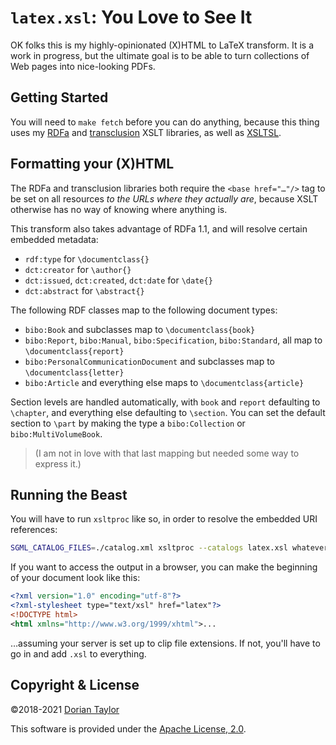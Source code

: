 # `latex.xsl`: You Love to See It

OK folks this is my highly-opinionated (X)HTML to LaTeX transform. It
is a work in progress, but the ultimate goal is to be able to turn
collections of Web pages into nice-looking PDFs.

## Getting Started

You will need to `make fetch` before you can do anything, because this
thing uses my [RDFa](https://github.com/doriantaylor/rdfa-xslt) and
[transclusion](https://github.com/doriantaylor/xslt-transclusion) XSLT
libraries, as well as [XSLTSL](http://xsltsl.sourceforge.net/).

## Formatting your (X)HTML

The RDFa and transclusion libraries both require the `<base href="…"/>`
tag to be set on all resources *to the URLs where they actually are*,
because XSLT otherwise has no way of knowing where anything is.

This transform also takes advantage of RDFa 1.1, and will resolve
certain embedded metadata:

* `rdf:type` for `\documentclass{}`
* `dct:creator` for `\author{}`
* `dct:issued`, `dct:created`, `dct:date` for `\date{}`
* `dct:abstract` for `\abstract{}`

The following RDF classes map to the following document types:

* `bibo:Book` and subclasses map to `\documentclass{book}`
* `bibo:Report`, `bibo:Manual`, `bibo:Specification`, `bibo:Standard`,
  all map to `\documentclass{report}`
* `bibo:PersonalCommunicationDocument` and subclasses map to
  `\documentclass{letter}`
* `bibo:Article` and everything else maps to `\documentclass{article}`

Section levels are handled automatically, with `book` and `report`
defaulting to `\chapter`, and everything else defaulting to
`\section`. You can set the default section to `\part` by making the
type a `bibo:Collection` or `bibo:MultiVolumeBook`.

> (I am not in love with that last mapping but needed some way to
> express it.)

## Running the Beast

You will have to run `xsltproc` like so, in order to resolve the
embedded URI references:

```bash
SGML_CATALOG_FILES=./catalog.xml xsltproc --catalogs latex.xsl whatever.xhtml
```

If you want to access the output in a browser, you can make the
beginning of your document look like this:

```xml
<?xml version="1.0" encoding="utf-8"?>
<?xml-stylesheet type="text/xsl" href="latex"?>
<!DOCTYPE html>
<html xmlns="http://www.w3.org/1999/xhtml">...
```

…assuming your server is set up to clip file extensions. If not,
you'll have to go in and add `.xsl` to everything.

## Copyright & License

©2018-2021 [Dorian Taylor](https://doriantaylor.com/)

This software is provided under
the [Apache License, 2.0](https://www.apache.org/licenses/LICENSE-2.0).
